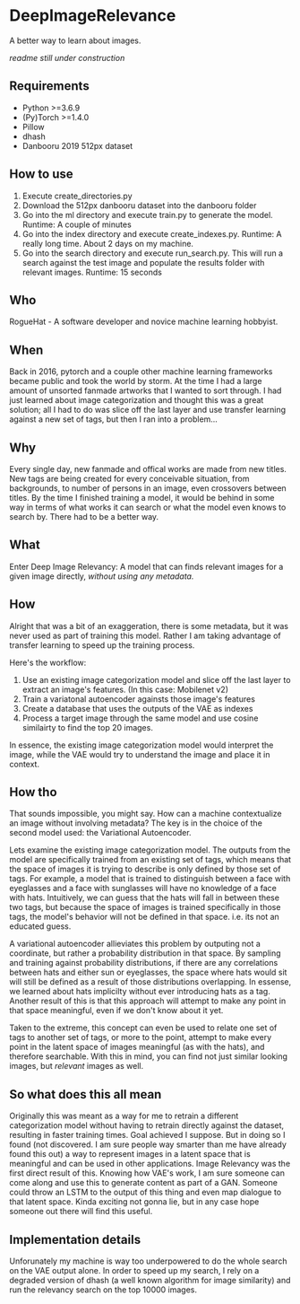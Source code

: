 # DeepImageRelevance
A better way to learn about images.

*readme still under construction*

## Requirements
* Python >=3.6.9
* (Py)Torch >=1.4.0
* Pillow
* dhash
* Danbooru 2019 512px dataset

## How to use
1. Execute create_directories.py
2. Download the 512px danbooru dataset into the danbooru folder
3. Go into the ml directory and execute train.py to generate the model. Runtime: A couple of minutes
4. Go into the index directory and execute create_indexes.py. Runtime: A really long time. About 2 days on my machine.
5. Go into the search directory and execute run_search.py. This will run a search against the test image and populate the results folder with relevant images. Runtime: 15 seconds

## Who
RogueHat - A software developer and novice machine learning hobbyist.

## When
Back in 2016, pytorch and a couple other machine learning frameworks became public and took the world by storm. At the time I had a large amount of unsorted fanmade artworks that I wanted to sort through. I had just learned about image categorization and thought this was a great solution; all I had to do was slice off the last layer and use transfer learning against a new set of tags, but then I ran into a problem...

## Why
Every single day, new fanmade and offical works are made from new titles. New tags are being created for every conceivable situation, from backgrounds, to number of persons in an image, even crossovers between titles. By the time I finished training a model, it would be behind in some way in terms of what works it can search or what the model even knows to search by. There had to be a better way.

## What
Enter Deep Image Relevancy: A model that can finds relevant images for a given image directly, *without using any metadata.*

## How
Alright that was a bit of an exaggeration, there is some metadata, but it was never used as part of training this model. Rather I am taking advantage of transfer learning to speed up the training process.

Here's the workflow:
1. Use an existing image categorization model and slice off the last layer to extract an image's features. (In this case: Mobilenet v2)
2. Train a variatonal autoencoder againsts those image's features
3. Create a database that uses the outputs of the VAE as indexes
4. Process a target image through the same model and use cosine similairty to find the top 20 images.

In essence, the existing image categorization model would interpret the image, while the VAE would try to understand the image and place it in context.

## How tho
That sounds impossible, you might say. How can a machine contextualize an image without involving metadata? The key is in the choice of the second model used: the Variational Autoencoder. 

Lets examine the existing image categorization model. The outputs from the model are specifically trained from an existing set of tags, which means that the space of images it is trying to describe is only defined by those set of tags. For example, a model that is trained to distinguish between a face with eyeglasses and a face with sunglasses will have no knowledge of a face with hats. Intuitively, we can guess that the hats will fall in between these two tags, but because the space of images is trained specifically in those tags, the model's behavior will not be defined in that space. i.e. its not an educated guess.

A variational autoencoder allieviates this problem by outputing not a coordinate, but rather a probability distribution in that space. By sampling and training against probability distributions, if there are any correlations between hats and either sun or eyeglasses, the space where hats would sit will still be defined as a result of those distributions overlapping. In essense, we learned about hats implicilty without ever introducing hats as a tag. Another result of this is that this approach will attempt to make any point in that space meaningful, even if we don't know about it yet.

Taken to the extreme, this concept can even be used to relate one set of tags to another set of tags, or more to the point, attempt to make every point in the latent space of images meaningful (as with the hats), and therefore searchable. With this in mind, you can find not just similar looking images, but *relevant* images as well.

## So what does this all mean
Originally this was meant as a way for me to retrain a different categorization model without having to retrain directly against the dataset, resulting in faster training times. Goal achieved I suppose. But in doing so I found (not discovered. I am sure people way smarter than me have already found this out) a way to represent images in a latent space that is meaningful and can be used in other applications. Image Relevancy was the first direct result of this. Knowing how VAE's work, I am sure someone can come along and use this to generate content as part of a GAN. Someone could throw an LSTM to the output of this thing and even map dialogue to that latent space. Kinda exciting not gonna lie, but in any case hope someone out there will find this useful.

## Implementation details
Unforunately my machine is way too underpowered to do the whole search on the VAE output alone. In order to speed up my search, I rely on a degraded version of dhash (a well known algorithm for image similarity) and run the relevancy search on the top 10000 images.
